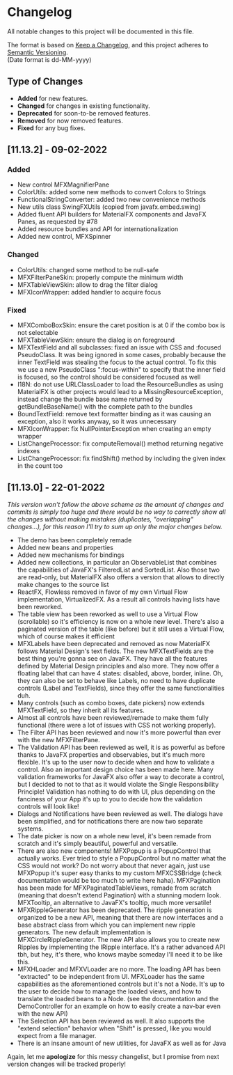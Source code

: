 # Changelog
All notable changes to this project will be documented in this file.

The format is based on [Keep a Changelog](https://keepachangelog.com/en/1.0.0/),
and this project adheres to [Semantic Versioning](https://semver.org/spec/v2.0.0.html).  
(Date format is dd-MM-yyyy)

## Type of Changes
- **Added** for new features.
- **Changed** for changes in existing functionality.
- **Deprecated** for soon-to-be removed features.
- **Removed** for now removed features. 
- **Fixed** for any bug fixes.

[//]: ##[Unreleased]

## [11.13.2] - 09-02-2022
### Added
- New control MFXMagnifierPane
- ColorUtils: added some new methods to convert Colors to Strings
- FunctionalStringConverter: added two new convenience methods
- New utils class SwingFXUtils (copied from javafx.embed.swing)
- Added fluent API builders for MaterialFX components and JavaFX Panes, as requested by #78
- Added resource bundles and API for internationalization
- Added new control, MFXSpinner

### Changed
- ColorUtils: changed some method to be null-safe
- MFXFilterPaneSkin: properly compute the minimum width
- MFXTableViewSkin: allow to drag the filter dialog
- MFXIconWrapper: added handler to acquire focus

### Fixed
- MFXComboBoxSkin: ensure the caret position is at 0 if the combo box is not selectable
- MFXTableViewSkin: ensure the dialog is on foreground
- MFXTextField and all subclasses: fixed an issue with CSS and :focused PseudoClass. It was being ignored in some cases,
  probably because the inner TextField was stealing the focus to the actual control. To fix this we use a new
  PseudoClass ":focus-within" to specify that the inner field is focused, so the control should be considered focused as
  well
- I18N: do not use URLClassLoader to load the ResourceBundles as using MaterialFX is other projects would lead to a
  MissingResourceException, instead change the bundle base name returned by getBundleBaseName() with the complete path
  to the bundles
- BoundTextField: remove text formatter binding as it was causing an exception, also it works anyway, so it was
  unnecessary
- MFXIconWrapper: fix NullPointerException when creating an empty wrapper
- ListChangeProcessor: fix computeRemoval() method returning negative indexes
- ListChangeProcessor: fix findShift() method by including the given index in the count too

## [11.13.0] - 22-01-2022
_This version won't follow the above scheme as the amount of changes and commits is simply too huge and there would be
no way to correctly show all the changes without making mistakes (duplicates, "overlapping" changes...), for this reason
I'll try to sum up only the major changes below._

- The demo has been completely remade
- Added new beans and properties
- Added new mechanisms for bindings
- Added new collections, in particular an ObservableList that combines the capabilities of JavaFX's FilteredList and
  SortedList. Also those two are read-only, but MaterialFX also offers a version that allows to directly make changes to
  the source list
- ReactFX, Flowless removed in favor of my own Virtual Flow implementation, VirtualizedFX. As a result all controls
  having lists have been reworked.
- The table view has been reworked as well to use a Virtual Flow (scrollable) so it's efficiency is now on a whole new
  level. There's also a paginated version of the table (like before) but it still uses a Virtual Flow, which of course
  makes it efficient
- MFXLabels have been deprecated and removed as now MaterialFX follows Material Design's text fields. The new
  MFXTextFields are the best thing you're gonna see on JavaFX. They have all the features defined by Material Design
  principles and also more. They now offer a floating label that can have 4 states: disabled, above, border, inline. Oh,
  they can also be set to behave like Labels, no need to have duplicate controls (Label and TextFields), since they
  offer the same functionalities duh.
- Many controls (such as combo boxes, date pickers) now extends MFXTextField, so they inherit all its features.
- Almost all controls have been reviewed/remade to make them fully functional (there were a lot of issues with CSS not
  working properly).
- The Filter API has been reviewed and now it's more powerful than ever with the new MFXFilterPane.
- The Validation API has been reviewed as well, it is as powerful as before thanks to JavaFX properties and observables,
  but it's much more flexible. It's up to the user now to decide when and how to validate a control. Also an important
  design choice has been made here. Many validation frameworks for JavaFX also offer a way to decorate a control,
but I decided to not to that as it would violate the Single Responsibility Principle! Validation has nothing to do with UI, plus depending on the fanciness of your App it's up to
you to decide how the validation controls will look like!
- Dialogs and Notifications have been reviewed as well. The dialogs have been simplified, and for notifications there are now two separate systems.
- The date picker is now on a whole new level, it's been remade from scratch and it's simply beautiful, powerful and versatile.
- There are also new components! MFXPopup is a PopupControl that actually works. Ever tried to style a PopupControl but no matter what the CSS would not work?
Do not worry about that never again, just use MFXPopup it's super easy thanks to my custom MFXCSSBridge (check documentation would be too much to write here haha).
MFXPagination has been made for MFXPaginatedTableViews, remade from scratch (meaning that doesn't extend Pagination) with a stunning modern look.
MFXTooltip, an alternative to JavaFX's tooltip, much more versatile!
- MFXRippleGenerator has been deprecated. The ripple generation is organized to be a new API, meaning that there are now interfaces and a base abstract class from which
you can implement new ripple generators. The new default implementation is MFXCircleRippleGenerator. The new API also allows you to create new Ripples by implementing the IRipple interface.
It's a rather advanced API tbh, but hey, it's there, who knows maybe someday I'll need it to be like this.
- MFXHLoader and MFXVLoader are no more. The loading API has been "extracted" to be independent from UI. MFXLoader has the same capabilities as the aforementioned controls
but it's not a Node. It's up to the user to decide how to manage the loaded views, and how to translate the loaded beans to a Node. (see the documentation and the DemoController for an example
on how to easily create a nav-bar even with the new API)
- The Selection API has been reviewed as well. It also supports the "extend selection" behavior when "Shift" is pressed, like you would expect from a file manager.
- There is an insane amount of new utilities, for JavaFX as well as for Java

Again, let me **apologize** for this messy changelist, but I promise from next version changes will be tracked properly!














